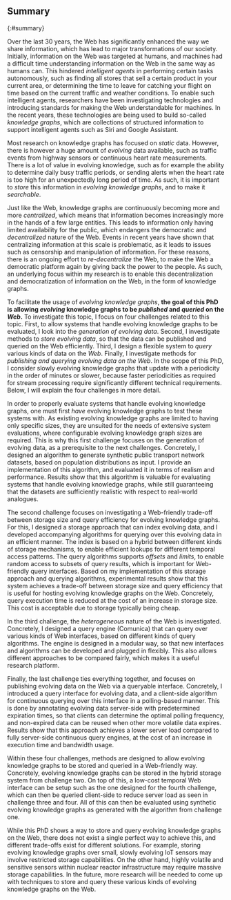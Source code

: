 ## Summary
{:#summary}

Over the last 30 years, the Web has significantly enhanced the way we share information,
which has lead to major transformations of our society.
Initially, information on the Web was targeted at humans,
and machines had a difficult time understanding information on the Web
in the same way as humans can.
This hindered *intelligent agents* in performing certain tasks autonomously,
such as finding all stores that sell a certain product in your current area,
or determining the time to leave for catching your flight on time based on the current traffic and weather conditions.
To enable such intelligent agents, researchers have been investigating technologies and introducing standards
for making the Web understandable for machines.
In the recent years, these technologies are being used to build so-called *knowledge graphs*,
which are collections of structured information to support intelligent agents such as Siri and Google Assistant.

Most research on knowledge graphs has focused on *static* data.
However, there is however a huge amount of *evolving* data available,
such as traffic events from highway sensors or continuous heart rate measurements.
There is a lot of value in evolving knowledge,
such as for example the ability to determine daily busy traffic periods,
or sending alerts when the heart rate is too high for an unexpectedly long period of time.
As such, it is important to *store* this information in *evolving knowledge graphs*,
and to make it *searchable*.

Just like the Web, knowledge graphs are continuously becoming more and more *centralized*,
which means that information becomes increasingly more in the hands of a few large entities.
This leads to information only having limited availability for the public,
which endangers the democratic and *decentralized* nature of the Web.
Events in recent years have shown that centralizing information at this scale is problematic,
as it leads to issues such as censorship and manipulation of information.
For these reasons, there is an ongoing effort to *re-decentralize* the Web,
to make the Web a democratic platform again by giving back the power to the people.
As such, an underlying focus within my research is to enable this decentralization and democratization
of information on the Web,
in the form of knowledge graphs.

To facilitate the usage of *evolving knowledge graphs*,
**the goal of this PhD is allowing *evolving* knowledge graphs to be *published* and *queried* on the *Web*.**
To investigate this topic, I focus on four challenges related to this topic.
First, to allow systems that handle evolving knowledge graphs to be evaluated,
I look into the *generation of evolving data*.
Second, I investigate methods to *store evolving data*,
so that the data can be published and queried on the Web efficiently.
Third, I design a flexible system to *query* various kinds of data on the *Web*.
Finally, I investigate methods for *publishing and querying evolving data on the Web*.
In the scope of this PhD, I consider slowly evolving knowledge graphs that update with a periodicity in the order of minutes or slower,
because faster periodicities as required for stream processing require significantly different technical requirements.
Below, I will explain the four challenges in more detail.

In order to properly evaluate systems that handle evolving knowledge graphs,
one must first *have* evolving knowledge graphs to test these systems with.
As existing evolving knowledge graphs are limited to having only specific sizes,
they are unsuited for the needs of extensive system evaluations,
where configurable evolving knowledge graph sizes are required.
This is why this first challenge focuses on the generation of evolving data, as a prerequisite to the next challenges.
Concretely, I designed an algorithm to generate synthetic public transport network datasets,
based on population distributions as input.
I provide an implementation of this algorithm,
and evaluated it in terms of realism and performance.
Results show that this algorithm is valuable for evaluating systems that handle evolving knowledge graphs,
while still guaranteeing that the datasets are sufficiently realistic with respect to real-world analogues.

The second challenge focuses on investigating a Web-friendly trade-off between storage size and query efficiency
for evolving knowledge graphs.
For this, I designed a storage approach that can index evolving data,
and I developed accompanying algorithms for querying over this evolving data in an efficient manner.
The index is based on a hybrid between different kinds of storage mechanisms,
to enable efficient lookups for different temporal access patterns.
The query algorithms supports *offsets* and *limits*,
to enable random access to subsets of query results,
which is important for Web-friendly query interfaces.
Based on my implementation of this storage approach and querying algorithms,
experimental results show that this system achieves a trade-off between storage size and query efficiency
that is useful for hosting evolving knowledge graphs on the Web.
Concretely, query execution time is reduced at the cost of an increase in storage size.
This cost is acceptable due to storage typically being cheap.

In the third challenge, the *heterogeneous* nature of the Web is investigated.
Concretely, I designed a query engine (Comunica) that can query over various kinds of Web interfaces,
based on different kinds of query algorithms.
The engine is designed in a modular way,
so that new interfaces and algorithms can be developed and plugged in flexibly.
This also allows different approaches to be compared fairly,
which makes it a useful research platform.

Finally, the last challenge ties everything together,
and focuses on publishing evolving data on the Web via a queryable interface.
Concretely, I introduced a query interface for evolving data,
and a client-side algorithm for continuous querying over this interface in a polling-based manner.
This is done by annotating evolving data server-side with predetermined expiration times,
so that clients can determine the optimal polling frequency,
and non-expired data can be reused when other more volatile data expires.
Results show that this approach achieves a lower server load compared to fully server-side continuous query engines,
at the cost of an increase in execution time and bandwidth usage.

Within these four challenges,
methods are designed to allow evolving knowledge graphs to be stored and queried
in a Web-friendly way.
Concretely, evolving knowledge graphs can be stored in the hybrid storage system from challenge two.
On top of this, a low-cost temporal Web interface can be setup such as the one designed for the fourth challenge,
which can then be queried client-side to reduce server load as seen in challenge three and four.
All of this can then be evaluated using synthetic evolving knowledge graphs
as generated with the algorithm from challenge one.

While this PhD shows a way to store and query evolving knowledge graphs on the Web,
there does not exist a single perfect way to achieve this,
and different trade-offs exist for different solutions.
For example, storing evolving knowledge graphs over small, slowly evolving IoT sensors
may involve restricted storage capabilities.
On the other hand, highly volatile and sensitive sensors within nuclear reactor infrastructure
may require massive storage capabilities.
In the future, more research will be needed to come up with techniques to store and query
these various kinds of evolving knowledge graphs on the Web.

